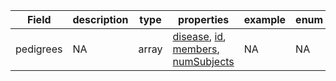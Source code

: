 |Field | description | type | properties | example | enum|
| ---| ---| ---| ---| ---| --- |
| pedigrees | NA | array | [disease](./disease.md), [id](./id.md), [members](./members.md), [numSubjects](./numSubjects.md) | NA | NA|
